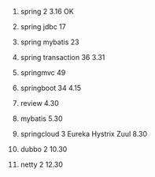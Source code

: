 1. spring 2  3.16 OK
2. spring jdbc 17 
3. spring mybatis 23 
4. spring transaction 36 3.31 
5. springmvc 49 
6. springboot 34 4.15
7. review 4.30

8. mybatis 5.30
9. springcloud 3 Eureka Hystrix Zuul 8.30
10. dubbo 2 10.30 
11. netty 2 12.30
